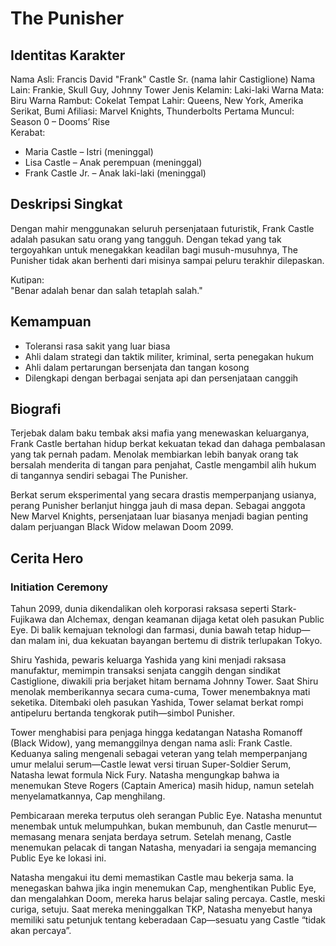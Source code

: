 # The Punisher

## Identitas Karakter

Nama Asli: Francis David "Frank" Castle Sr. (nama lahir Castiglione)
Nama Lain: Frankie, Skull Guy, Johnny Tower
Jenis Kelamin: Laki-laki
Warna Mata: Biru
Warna Rambut: Cokelat
Tempat Lahir: Queens, New York, Amerika Serikat, Bumi
Afiliasi: Marvel Knights, Thunderbolts
Pertama Muncul: Season 0 – Dooms’ Rise  
Kerabat:
- Maria Castle – Istri (meninggal)
- Lisa Castle – Anak perempuan (meninggal)
- Frank Castle Jr. – Anak laki-laki (meninggal)


## Deskripsi Singkat

Dengan mahir menggunakan seluruh persenjataan futuristik, Frank Castle adalah pasukan satu orang yang tangguh. Dengan tekad yang tak tergoyahkan untuk menegakkan keadilan bagi musuh-musuhnya, The Punisher tidak akan berhenti dari misinya sampai peluru terakhir dilepaskan.

Kutipan:  
"Benar adalah benar dan salah tetaplah salah."

## Kemampuan

- Toleransi rasa sakit yang luar biasa
- Ahli dalam strategi dan taktik militer, kriminal, serta penegakan hukum
- Ahli dalam pertarungan bersenjata dan tangan kosong
- Dilengkapi dengan berbagai senjata api dan persenjataan canggih

## Biografi 

Terjebak dalam baku tembak aksi mafia yang menewaskan keluarganya, Frank Castle bertahan hidup berkat kekuatan tekad dan dahaga pembalasan yang tak pernah padam. Menolak membiarkan lebih banyak orang tak bersalah menderita di tangan para penjahat, Castle mengambil alih hukum di tangannya sendiri sebagai The Punisher.

Berkat serum eksperimental yang secara drastis memperpanjang usianya, perang Punisher berlanjut hingga jauh di masa depan. Sebagai anggota New Marvel Knights, persenjataan luar biasanya menjadi bagian penting dalam perjuangan Black Widow melawan Doom 2099.

## Cerita Hero 

### Initiation Ceremony
Tahun 2099, dunia dikendalikan oleh korporasi raksasa seperti Stark-Fujikawa dan Alchemax, dengan keamanan dijaga ketat oleh pasukan Public Eye. Di balik kemajuan teknologi dan farmasi, dunia bawah tetap hidup—dan malam ini, dua kekuatan bayangan bertemu di distrik terlupakan Tokyo.

Shiru Yashida, pewaris keluarga Yashida yang kini menjadi raksasa manufaktur, memimpin transaksi senjata canggih dengan sindikat Castiglione, diwakili pria berjaket hitam bernama Johnny Tower. Saat Shiru menolak memberikannya secara cuma-cuma, Tower menembaknya mati seketika. Ditembaki oleh pasukan Yashida, Tower selamat berkat rompi antipeluru bertanda tengkorak putih—simbol Punisher.

Tower menghabisi para penjaga hingga kedatangan Natasha Romanoff (Black Widow), yang memanggilnya dengan nama asli: Frank Castle. Keduanya saling mengenali sebagai veteran yang telah memperpanjang umur melalui serum—Castle lewat versi tiruan Super-Soldier Serum, Natasha lewat formula Nick Fury. Natasha mengungkap bahwa ia menemukan Steve Rogers (Captain America) masih hidup, namun setelah menyelamatkannya, Cap menghilang.

Pembicaraan mereka terputus oleh serangan Public Eye. Natasha menuntut menembak untuk melumpuhkan, bukan membunuh, dan Castle menurut—memasang menara senjata berdaya setrum. Setelah menang, Castle menemukan pelacak di tangan Natasha, menyadari ia sengaja memancing Public Eye ke lokasi ini.

Natasha mengakui itu demi memastikan Castle mau bekerja sama. Ia menegaskan bahwa jika ingin menemukan Cap, menghentikan Public Eye, dan mengalahkan Doom, mereka harus belajar saling percaya. Castle, meski curiga, setuju. Saat mereka meninggalkan TKP, Natasha menyebut hanya memiliki satu petunjuk tentang keberadaan Cap—sesuatu yang Castle “tidak akan percaya”.